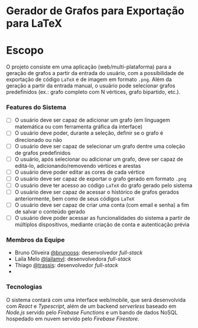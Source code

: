 # Gerador de Grafos para Exportação para LaTeX

# Escopo
O projeto consiste em uma aplicação (web/multi-plataforma) para a geração de grafos a partir da entrada do usuário, com a possibilidade de exportação de código ```LaTeX``` e de imagem em formato ```.png```. Além da geração a partir da entrada manual, o usuário pode selecionar grafos predefinidos (ex.: grafo completo com N vértices, grafo bipartido, etc.).

### Features do Sistema

- [ ] O usuário deve ser capaz de adicionar um grafo (em linguagem matemática ou com ferramenta gráfica da interface)
- [ ] O usuário deve poder, durante a seleção, definir se o grafo é direcionado ou não
- [ ] O usuário deve ser capaz de selecionar um grafo dentre uma coleção de grafos predefinidos
- [ ] O usuário, após selecionar ou adicionar um grafo, deve ser capaz de editá-lo, adicionando/removendo vértices e arestas
- [ ] O usuário deve poder editar as cores de cada vértice
- [ ] O usuário deve ser capaz de exportar o grafo gerado em formato ```.png```
- [ ] O usuário deve ter acesso ao código ```LaTeX``` do grafo gerado pelo sistema
- [ ] O usuário deve ser capaz de acessar o histórico de grafos gerados anteriormente, bem como de seus códigos ```LaTeX```
- [ ] O usuário deve ser capaz de criar uma conta (com email e senha) a fim de salvar o conteúdo gerado
- [ ] O usuário deve poder acessar as funcionalidades do sistema a partir de múltiplos dispositivos, mediante criação de conta e autenticação prévia

### Membros da Equipe

- Bruno Oliveira [@brunooss](https://github.com/brunooss): desenvolvedor _full-stack_
- Laila Melo [@lailamvl](https://github.com/lailamvl): desenvolvedora _full-stack_
- Thiago [@trassis](https://github.com/trassis): desenvolvedor _full-stack_
- 

### Tecnologias

O sistema contará com uma interface web/mobile, que será desenvolvida com _React_ e _Typescript_, além de um backend _serverless_ baseado em _Node.js_ servido pelo _Firebase Functions_ e um bando de dados NoSQL hospedado em nuvem servido pelo _Firebase Firestore_.
